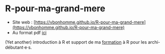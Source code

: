 # R-pour-ma-grand-mere

* Site web : [https://vbonhomme.github.io/R-pour-ma-grand-mere](https://vbonhomme.github.io/R-pour-ma-grand-mere)
* Au format pdf [ici](https://github.com/vbonhomme/R-pour-ma-grand-mere/blob/main/_book/R-pour-ma-grand-m%C3%A8re.pdf)

(Yet another) introduction à R et support de ma [formation](https://www.vincentbonhomme.fr) à R pour les archi-débutant·e·s.

